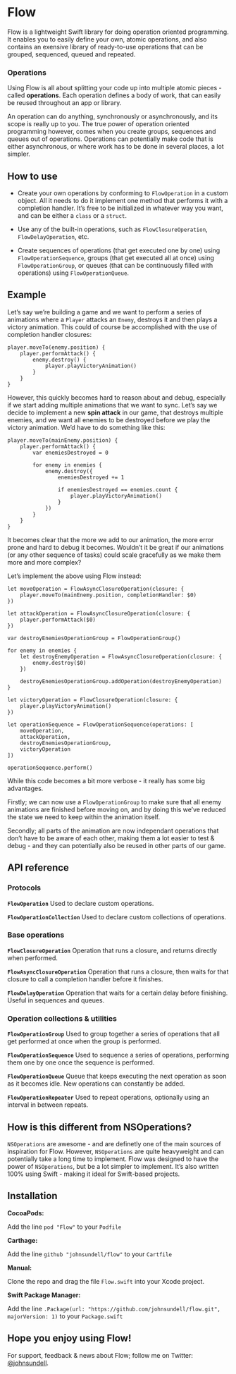 # Flow

Flow is a lightweight Swift library for doing operation oriented programming. It enables you to easily define your own, atomic operations, and also contains an exensive library of ready-to-use operations that can be grouped, sequenced, queued and repeated.

### Operations

Using Flow is all about splitting your code up into multiple atomic pieces - called **operations**. Each operation defines a body of work, that can easily be reused throughout an app or library.

An operation can do anything, synchronously or asynchronously, and its scope is really up to you. The true power of operation oriented programming however, comes when you create groups, sequences and queues out of operations. Operations can potentially make code that is either asynchronous, or where work has to be done in several places, a lot simpler.

## How to use

- Create your own operations by conforming to `FlowOperation` in a custom object. All it needs to do it implement one method that performs it with a completion handler. It’s free to be initialized in whatever way you want, and can be either a `class` or a `struct`.

- Use any of the built-in operations, such as `FlowClosureOperation`, `FlowDelayOperation`, etc.

- Create sequences of operations (that get executed one by one) using `FlowOperationSequence`, groups (that get executed all at once) using `FlowOperationGroup`, or queues (that can be continuously filled with operations) using `FlowOperationQueue`.

## Example

Let’s say we’re building a game and we want to perform a series of animations where a `Player` attacks an `Enemy`, destroys it and then plays a victory animation. This could of course be accomplished with the use of completion handler closures:

```
player.moveTo(enemy.position) {
    player.performAttack() {
        enemy.destroy() {
            player.playVictoryAnimation()
        }
    }
}
```

However, this quickly becomes hard to reason about and debug, especially if we start adding multiple animations that we want to sync. Let’s say we decide to implement a new **spin attack** in our game, that destroys multiple enemies, and we want all enemies to be destroyed before we play the victory animation. We’d have to do something like this:

```
player.moveTo(mainEnemy.position) {
    player.performAttack() {
        var enemiesDestroyed = 0
                
        for enemy in enemies {
            enemy.destroy({
                enemiesDestroyed += 1
                        
                if enemiesDestroyed == enemies.count {
                    player.playVictoryAnimation()
                }
            })
        }
    }
}
```

It becomes clear that the more we add to our animation, the more error prone and hard to debug it becomes. Wouldn’t it be great if our animations (or any other sequence of tasks) could scale gracefully as we make them more and more complex?

Let’s implement the above using Flow instead:

```
let moveOperation = FlowAsyncClosureOperation(closure: {
    player.moveTo(mainEnemy.position, completionHandler: $0)
})
        
let attackOperation = FlowAsyncClosureOperation(closure: {
    player.performAttack($0)
})
        
var destroyEnemiesOperationGroup = FlowOperationGroup()
        
for enemy in enemies {
    let destroyEnemyOperation = FlowAsyncClosureOperation(closure: {
        enemy.destroy($0)
    })
            
    destroyEnemiesOperationGroup.addOperation(destroyEnemyOperation)
}
        
let victoryOperation = FlowClosureOperation(closure: {
    player.playVictoryAnimation()
})
        
let operationSequence = FlowOperationSequence(operations: [
    moveOperation,
    attackOperation,
    destroyEnemiesOperationGroup,
    victoryOperation
])
        
operationSequence.perform()
```

While this code becomes a bit more verbose - it really has some big advantages.

Firstly; we can now use a `FlowOperationGroup` to make sure that all enemy animations are finished before moving on, and by doing this we’ve reduced the state we need to keep within the animation itself.

Secondly; all parts of the animation are now independant operations that don’t have to be aware of each other, making them a lot easier to test & debug - and they can potentially also be reused in other parts of our game.

## API reference

### Protocols

**`FlowOperation`**
Used to declare custom operations.

**`FlowOperationCollection`**
Used to declare custom collections of operations.

### Base operations

**`FlowClosureOperation`**
Operation that runs a closure, and returns directly when performed.

**`FlowAsyncClosureOperation`**
Operation that runs a closure, then waits for that closure to call a completion handler before it finishes.

**`FlowDelayOperation`**
Operation that waits for a certain delay before finishing. Useful in sequences and queues.

### Operation collections & utilities

**`FlowOperationGroup`**
Used to group together a series of operations that all get performed at once when the group is performed.

**`FlowOperationSequence`**
Used to sequence a series of operations, performing them one by one once the sequence is performed.

**`FlowOperationQueue`**
Queue that keeps executing the next operation as soon as it becomes idle. New operations can constantly be added.

**`FlowOperationRepeater`**
Used to repeat operations, optionally using an interval in between repeats.

## How is this different from NSOperations?

`NSOperations` are awesome - and are definetly one of the main sources of inspiration for Flow. However, `NSOperations` are quite heavyweight and can potentially take a long time to implement. Flow was designed to have the power of `NSOperations`, but be a lot simpler to implement. It’s also written 100% using Swift - making it ideal for Swift-based projects.

## Installation

**CocoaPods:**

Add the line `pod "Flow"` to your `Podfile`

**Carthage:**

Add the line `github "johnsundell/flow"` to your `Cartfile`

**Manual:**

Clone the repo and drag the file `Flow.swift` into your Xcode project.

**Swift Package Manager:**

Add the line `.Package(url: "https://github.com/johnsundell/flow.git", majorVersion: 1)` to your `Package.swift`

## Hope you enjoy using Flow!

For support, feedback & news about Flow; follow me on Twitter: [@johnsundell](http://twitter.com/johnsundell).

